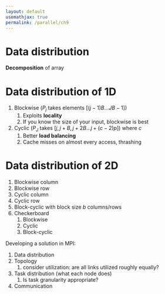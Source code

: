 ```yaml
---
layout: default
usemathjax: true
permalink: /parallel/ch9
---
```


# Data distribution

**Decomposition** of array

# Data distribution of 1D

1. Blockwise ($P_j$ takes elements $\left[(j-1)B \dots JB - 1\right]$)
   1. Exploits **locality**
   2. If you know the size of your input, blockwise is best
2. Cyclic ($P_J$ takes $\left[j, j + B, j + 2B \dots j + (c-2)p\right]$) where $c$
   1. Better **load balancing**
   2. Cache misses on almost every access, thrashing

# Data distribution of 2D

1. Blockwise column
2. Blockwise row
3. Cyclic column
4. Cyclic row
5. Block-cyclic with block size $b$ columns/rows
6. Checkerboard
   1. Blockwise
   2. Cyclic
   3. Block-cyclic

Developing a solution in MPI:
1. Data distribution
2. Topology
   1. consider utilization: are all links utilized roughly equally?
3. Task distribution (what each node does)
   1. Is task granularity appropriate?
4. Communication